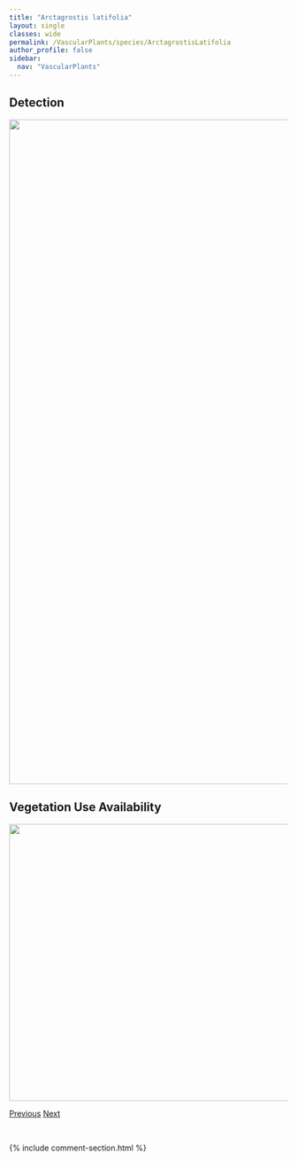 ```yaml
---
title: "Arctagrostis latifolia"
layout: single
classes: wide
permalink: /VascularPlants/species/ArctagrostisLatifolia
author_profile: false
sidebar:
  nav: "VascularPlants"
---
```


<h2>Detection</h2>

<a href="https://drive.google.com/uc?export=view&id=1j0ytkBGmCKyxF-OyAzCC5d-xEWIrheJn">
<img src="https://drive.google.com/uc?export=view&id=1j0ytkBGmCKyxF-OyAzCC5d-xEWIrheJn" height = "1200" width = "800">
</a>


<h2>Vegetation Use Availability</h2>

<a href="https://drive.google.com/uc?export=view&id=1xvRjrMRhtCGWr7uBOoUHZfyqhOJTx5FV">
<img src="https://drive.google.com/uc?export=view&id=1xvRjrMRhtCGWr7uBOoUHZfyqhOJTx5FV" height = "500" width = "1000">
</a>


<a href="/DevelopmentWebsite/VascularPlants/species/ArceuthobiumAmericanum" class="pagination--pager" title="Arceuthobium americanum">Previous</a> <a href="/DevelopmentWebsite/VascularPlants/species/Arctium" class="pagination--pager" title="Arctium">Next</a>

<p>&nbsp;</p>

{% include comment-section.html %}
